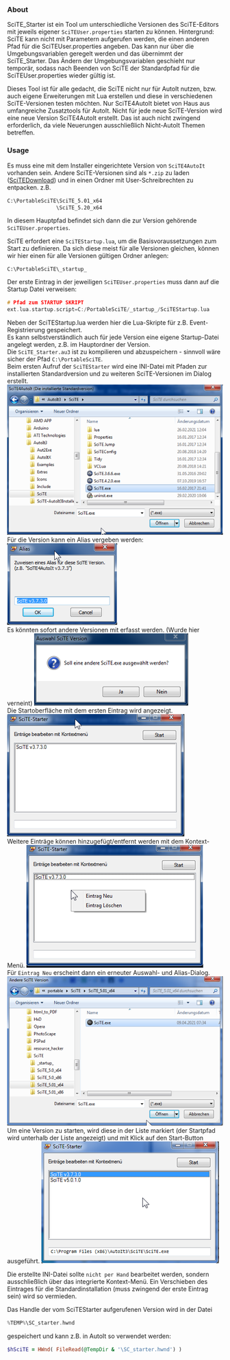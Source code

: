 ### About
SciTE_Starter ist ein Tool um unterschiedliche Versionen des SciTE-Editors mit jeweils eigener `SciTEUser.properties` starten zu können.
Hintergrund:
SciTE kann nicht mit Parametern aufgerufen werden, die einen anderen Pfad für die SciTEUser.properties angeben. Das kann nur über die Umgebungsvariablen geregelt werden und das übernimmt der SciTE_Starter. Das Ändern der Umgebungsvariablen geschieht nur temporär, sodass nach Beenden von SciTE der Standardpfad für die SciTEUser.properties wieder gültig ist.

Dieses Tool ist für alle gedacht, die SciTE nicht nur für AutoIt nutzen, bzw. auch eigene Erweiterungen mit Lua erstellen und diese in verschiedenen SciTE-Versionen testen möchten.
Nur SciTE4AutoIt bietet von Haus aus umfangreiche Zusatztools für AutoIt. Nicht für jede neue SciTE-Version wird eine neue Version SciTE4AutoIt erstellt. Das ist auch nicht zwingend erforderlich, da viele Neuerungen ausschließlich Nicht-AutoIt Themen betreffen.

### Usage

Es muss eine mit dem Installer eingerichtete Version von `SciTE4AutoIt` vorhanden sein.
Andere SciTE-Versionen sind als `*.zip` zu laden ([SciTEDownload](https://www.scintilla.org/SciTEDownload.html)) und in einen Ordner mit User-Schreibrechten zu entpacken. z.B.

	C:\PortableSciTE\SciTE_5.01_x64
	                \SciTE_5.20_x64

In diesem Hauptpfad befindet sich dann die zur Version gehörende `SciTEUser.properties`.

SciTE erfordert eine `SciTEStartup.lua`, um die Basisvoraussetzungen zum Start zu definieren. Da sich diese meist für alle Versionen gleichen, können wir hier einen für alle Versionen gültigen Ordner anlegen:

	C:\PortableSciTE\_startup_

Der erste Eintrag in der jeweiligen `SciTEUser.properties` muss dann auf die Startup Datei verweisen:
```cpp
# Pfad zum STARTUP SKRIPT
ext.lua.startup.script=C:/PortableSciTE/_startup_/SciTEStartup.lua
```

Neben der SciTEStartup.lua werden hier die Lua-Skripte für z.B. Event-Registrierung gespeichert.<br />
Es kann selbstverständlich auch für jede Version eine eigene Startup-Datei angelegt werden, z.B. im Hauptordner der Version.<br />
Die `SciTE_Starter.au3` ist zu kompilieren und abzuspeichern - sinnvoll wäre sicher der Pfad `C:\PortableSciTE`.<br />
Beim ersten Aufruf der `SciTEStarter` wird eine INI-Datei mit Pfaden zur installierten Standardversion und zu weiteren SciTE-Versionen im Dialog erstellt.<br />
![default](pic/01_Standardversion.png)<br />
Für die Version kann ein Alias vergeben werden:
![alias](pic/02_Alias.png)<br />
Es könnten sofort andere Versionen mit erfasst werden. (Wurde hier verneint)
![other_ver](pic/03_AuswahlAndereVersion.png)<br />
Die Startoberfläche mit dem ersten Eintrag wird angezeigt.
![gui](pic/04_GUI_1_Eintrag.png)<br />
Weitere Einträge können hinzugefügt/entfernt werden mit dem Kontext-Menü.
![context](pic/05_GUI_KontextMnu.png)<br />
Für `Eintrag Neu` erscheint dann ein erneuter Auswahl- und Alias-Dialog.
![new](pic/06_GUI_KontextNeu.png)<br />
Um eine Version zu starten, wird diese in der Liste markiert (der Startpfad wird unterhalb der Liste angezeigt) und mit Klick auf den Start-Button ausgeführt.
![start](pic/07_GUI_AuswahlStart.png)<br />

Die erstellte INI-Datei sollte `nicht per Hand` bearbeitet werden, sondern ausschließlich über das integrierte Kontext-Menü. Ein Verschieben des Eintrages für die Standardinstallation (muss zwingend der erste Eintrag sein) wird so vermieden.

Das Handle der vom SciTEStarter aufgerufenen Version wird in der Datei
```go
%TEMP%\SC_starter.hwnd
```
gespeichert und kann z.B. in AutoIt so verwendet werden:
```ruby
$hSciTE = HWnd( FileRead(@TempDir & '\SC_starter.hwnd') )
```
